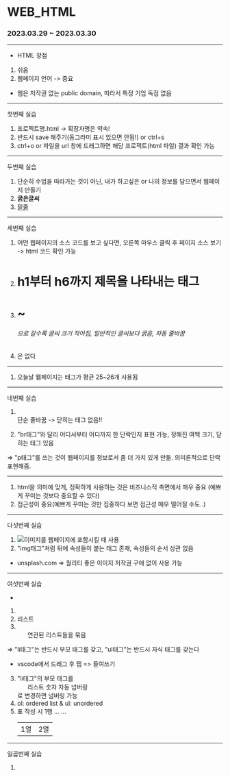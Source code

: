 # WEB_HTML

### 2023.03.29 ~ 2023.03.30
***
* HTML 장점
1. 쉬움
2. 웹페이지 언어 -> 중요

* 웹은 저작권 없는 public  domain, 따라서 특정 기업 독점 없음
***
첫번째 실습
1. 프로젝트명.html -> 확장자명은 약속!
2. 반드시 save 해주기(동그라미 표시 있으면 안됨!) or ctrl+s
3. ctrl+o or 파일을 url 창에 드래그하면 해당 프로젝트(html 파일) 결과 확인 가능
***
두번째 실습
1. 단순히 수업을 따라가는 것이 아닌, 내가 하고싶은 or 나의 정보를 담으면서 웹페이지 만들기
2. <strong>굵은글씨</strong>
3. <u>밑줄</u>
***
세번째 실습
1. 어떤 웹페이지의 소스 코드를 보고 싶다면, 오른쪽 마우스 클릭 후 페이지 소스 보기 -> html 코드 확인 가능
2. <h1>h1부터 h6까지 제목을 나타내는 태그</h1>
3. <h1>~<h6>으로 갈수록 글씨 크기 작아짐, 일반적인 글씨보다 굵음, 자동 줄바꿈
4. <h7>은 없다
***
1. 오늘날 웹페이지는 태그가 평균 25~26개 사용됨
***
네번째 실습
1. <br>단순 줄바꿈 -> 닫히는 태그 없음!!
2. <p>"br태그"와 달리 어디서부터 어디까지 한 단락인지 표현 가능, 정해진 여백 크기, 닫히는 태그 있음</p>
=> "p태그"를 쓰는 것이 웹페이지를 정보로서 좀 더 가치 있게 만듦. 의미론적으로 단락 표현해줌.
***
1. html을 의미에 맞게, 정확하게 사용하는 것은 비즈니스적 측면에서 매우 중요 (예쁘게 꾸미는 것보다 중요할 수 있다)
2. 접근성이 중요(예쁘게 꾸미는 것만 집중하다 보면 접근성 매우 떨어질 수도..)
***
다섯번째 실습
1. <img src="이미지 주소" width="원하는 크기(450 or 100% 등..)">이미지를 웹페이지에 포함시킬 때 사용
2. "img태그"처럼 뒤에 속성들이 붙는 태그 존재, 속성들의 순서 상관 없음
* unsplash.com => 퀄리티 좋은 이미지 저작권 구애 없이 사용 가능
***
여섯번째 실습
* <parent> <child></child> </parent>
1. <li>리스트</li>
2. <ul>연관된 리스트들을 묶음</ul>
=> "li태그"는 반드시 부모 태그를 갖고, "ul태그"는 반드시 자식 태그를 갖는다
* vscode에서 드래그 후 탭 => 들여쓰기
3. "li태그"의 부모 태그를 <ol>리스트 숫자 자동 넘버링</ol>로 변경하면 넘버링 가능
4. ol: ordered list & ul: unordered
5. <table>표 작성 시 <tr>1행 <td>1열</td><td>2열</td>... </tr> <tr>... </tr> </table>
***
일곱번째 실습
1. <title>웹페이지 제목</html>
2. <meta charset="utf-8"> utf-8로 문서를 읽어라
3. 웹페이지는 본문설명 - 본문으로 구성, <head>1&2가 본문설명</head> <body>본문</body>
=> "head태그"로 본문설명을, "body태그"로 본문을 묶기로 한 것은 약속! 필수!
4. <!doctype html>
<html>
<head>
</head>
<body>
</body>
</html>
=> html 문서의 관용적 표현, 처음 쓸 때 무조건 이렇게 시작!
***
여덟번째 실습
1. <a href="연결할 링크" target="해당 링크 탭 띄우는 방식(새 탭 or 기존 탭 등..)" title="링크 설명">링크를 걸고싶은 텍스트</a>
***
아홉번째 실습
1. 기본 웹페이지 완성!
***
1. 인터넷 안에 웹이 존재
2. 1990년대 웹을 만나면서 인터넷 대중화
3. 웹서버를 사용한다는 것은 '내 컴퓨터에 있는 문서를 전세계에 있는 누구나, 인터넷이 연결되어 있는 컴퓨터에 웹브라우저를 깔면 가져다가 볼 수 있도록 할 수 있다'는 것이다.
***
1. 깃허브 내장 기능 중에 'github page'는 깃허브 안에 보관된 코드를 이용해 웹사이트를 만들 수 있는 기능 제공
=> Settings-Pages-Branch에서 main으로 설정-Save-완료-url 클릭 (진행과정 보고싶으면 Actions)
2. 코드파일 수정 후 깃허브 업로드하려면 다시 upload file하면 자동갱신됨
***
1. live server 이용하면 웹페이지 띄운 후, 실시간 편집 가능
***
1. 웹사이트를 아름답게 -> (WEB2) CSS
2. 사용자와 상호작용 -> (WEB2) JavaScript
***
<부록>
1. 동영상 넣는 방법: 소스코드 복사+붙여넣기 (ex: 유튜브-공유-퍼가기-소스코드 복사)
=> <iframe 속성1 속성2 ...></iframe>
2. 댓글 기능 넣는 방법: DISQUS or LiveRe 서비스 이용
DISQUS 이용 방법: 내 사이트에 disqus 설치-웹사이트 이름, 카테고리 입력-universal code-복붙
※ DISQUS 로드 불가(웹서버를 통하지 않아서, 보안 상의 이유로 안열림) => 웹서버(ex: Live Server) 있어야 함! 주소를 "localhost/파일명" or "127.0.0.1/파일명"으로 변경
3. 채팅 기능 넣는 방법: tawk 서비스 이용
관리자 화면-코드 복붙
※ 웹서버를 통해야 함! localhost/~ 주소 변경
※ tawk 대시보드 보면 상대의 채팅 확인, 답장 가능
※ 상대가 채팅 종료 누르면 채팅 끝
4. 웹사이트 방문자 분석기: Google Analytics 서비스 이용
